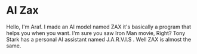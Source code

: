 # AI Zax
Hello, I'm Araf. I made an AI model named ZAX it's basically a program that helps you when you want. I'm sure you saw Iron Man movie, Right? Tony Stark has a personal AI assistant named J.A.R.V.I.S . Well ZAX is almost the same.
